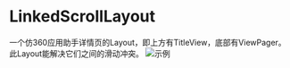 # LinkedScrollLayout
一个仿360应用助手详情页的Layout，即上方有TitleView，底部有ViewPager。此Layout能解决它们之间的滑动冲突。
![示例](https://raw.githubusercontent.com/happyheng/LinkedScrollLayout/new/image.gif)
